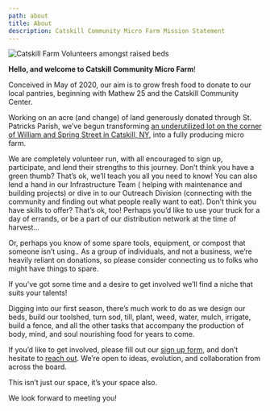 ```yaml
---
path: about
title: About
description: Catskill Community Micro Farm Mission Statement
---
```

![Catskill Farm Volunteers amongst raised beds](/../assets/ccmf-group-1-.jpg "Catskill Community Micro Farm Volunteers")

**Hello, and welcome to Catskill Community Micro Farm**! 

Conceived in May of 2020, our aim is to grow fresh food to donate to our local pantries, beginning with Mathew 25 and the Catskill Community Center.

Working on an acre (and change) of land generously donated through St. Patricks Parish, we’ve begun transforming [an underutilized lot on the corner of William and Spring Street in Catskill, NY](https://goo.gl/maps/RLiLz5aHTGSXENav7),  into a fully producing micro farm. 

We are completely volunteer run, with all encouraged to sign up, participate, and lend their strengths to this journey. Don’t think you have a green thumb? That’s ok, we’ll teach you all you need to know! You can also lend a hand in our Infrastructure Team ( helping with maintenance and building projects) or dive in to our Outreach Division (connecting with the community and finding out what people really want to eat). Don’t think you have skills to offer? That’s ok, too! Perhaps you’d like to use your truck for a day of errands, or be a part of our distribution network at the time of harvest… 

Or, perhaps you know of some spare tools, equipment, or compost that someone isn’t using.. As a group of individuals, and not a business, we’re heavily reliant on donations, so please consider connecting us to folks who might have things to spare.

If you’ve got some time and a desire to get involved we’ll find a niche that suits your talents!

Digging into our first season, there’s much work to do as we design our beds, build our toolshed, turn sod, till, plant, weed, water, mulch, irrigate, build a fence, and all the other tasks that accompany the production of body, mind, and soul nourishing food for years to come. 

If you’d like to get involved, please fill out our [sign up form](https://forms.gle/uWkdaTd5AecLJcf5A), and don’t hesitate to [reach out](mailto:info@ccmicrofarm.org).  We’re open to ideas, evolution, and collaboration from across the board.

This isn’t just our space, it’s your space also.

We look forward to meeting you!
